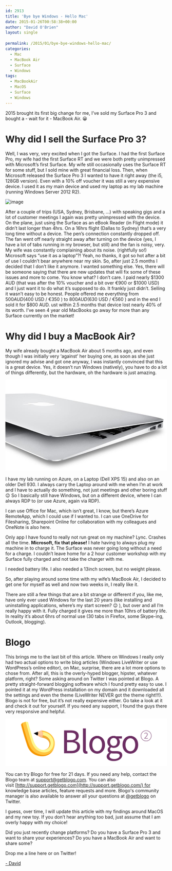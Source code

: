 ```yaml
---
id: 2913
title: 'Bye bye Windows - Hello Mac'
date: 2015-01-26T00:58:38+00:00
author: "David O'Brien"
layout: single

permalink: /2015/01/bye-bye-windows-hello-mac/
categories:
  - Mac
  - MacBook Air
  - Surface
  - Windows
tags:
  - MacBookAir
  - MacOS
  - Surface
  - Windows
---
```

2015 brought its first big change for me, I’ve sold my Surface Pro 3 and bought a - wait for it - MacBook Air. 😀

# Why did I sell the Surface Pro 3?

Well, I was very, very excited when I got the Surface. I had the first Surface Pro, my wife had the first Surface RT and we were both pretty unimpressed with Microsoft’s first Surface. My wife still occasionally uses the Surface RT for some stuff, but I sold mine with great financial loss.
Then, when Microsoft released the Surface Pro 3 I wanted to have it right away (the i5, 128GB version). Even with a 10% off voucher it was still a very expensive device. I used it as my main device and used my laptop as my lab machine (running Windows Server 2012 R2).

![image](/media/2015/01/1422194147_full.jpeg)

After a couple of trips (USA, Sydney, Brisbane, …) with speaking gigs and a lot of customer meetings I again was pretty unimpressed with the device.
On the plane, just using the Surface as an eBook Reader (in Flight mode) it didn’t last longer than 4hrs. On a 16hrs flight (Dallas to Sydney) that’s a very long time without a device.
The pen’s connection constantly dropped off.
The fan went off nearly straight away after turning on the device (yes, I have a lot of tabs running in my browser, but still) and the fan is noisy, very. My wife was constantly complaining about its noise. (rightfully so!)
Microsoft says “use it as a laptop”?! Yeah, no thanks, it got so hot after a bit of use I couldn’t bear anywhere near my skin.
So, after just 2.5 months I decided that I don’t like it anymore. I wanted something else. Yes, there will be someone saying that there are new updates that will fix some of these issues and more to come. You know what? I don’t care. I paid nearly $1300 AUD (that was after the 10% voucher and a bit over €900 or $1000 USD) and I just want it to do what it’s supposed to do. It frankly just didn’t.
Selling it wasn’t easy to be honest. People offered me everything from $500 AUD ($400 USD / €350 ) to $800 AUD ($630 USD / €560 ) and in the end I sold it for $800 AUD.
ust within 2.5 months that device lost nearly 40% of its worth.
I’ve seen 4 year old MacBooks go away for more than any Surface currently on the market!

# Why did I buy a MacBook Air?

My wife already bought a MacBook Air about 5 months ago, and even though I was initially very ‘against’ her buying one, as soon as she just ignored my advise and got one anyway, I was instantly convinced that this is a great device.
Yes, it doesn’t run Windows (natively), you have to do a lot of things differently, but the hardware, oh the hardware is just amazing.

![MAC](/media/2015/01/1422193952_full.jpeg)

I have my lab running on Azure, on a Laptop (Dell XPS 15) and also on an older Dell 930. I always carry the Laptop around with me when I’m at work and I have to actually do something, not just meetings and other boring stuff 😉 So I basically still have Windows, but on a different device, where I can always RDP to (or use Azure, again via RDP).

I can use Office for Mac, which isn’t great, I know, but there’s Azure RemoteApp, which I could use if I wanted to. I can use OneDrive for Filesharing, Sharepoint Online for collaboration with my colleagues and OneNote is also here.

Only app I have found to really not run great on my machine? Lync. Crashes all the time. **Microsoft, fix that please!**
I hate having to always plug my machine in to charge it. The Surface was never going long without a need for a charge. I couldn’t leave home for a 2 hour customer workshop with my Surface fully charged and not take the charger with me.

I needed battery life. I also needed a 13inch screen, but no weight please.

So, after playing around some time with my wife’s MacBook Air, I decided to get one for myself as well and now two weeks in, I really like it.

There are still a few things that are a bit strange or different if you, like me, have only ever used Windows for the last 20 years (like installing and uninstalling applications, where’s my start screen? 😉 ), but over and all I’m really happy with it. Fully charged it gives me more than 10hrs of battery life. In reality it’s about 6hrs of normal use (30 tabs in Firefox, some Skype-ing, Outlook, blogging).

# Blogo

This brings me to the last bit of this article. Where on Windows I really only had two actual options to write blog articles (Windows LiveWriter or use WordPress’s online editor), on Mac, surprise, there are a lot more options to chose from. After all, this is the overly-hyped blogger, hipster, whatever platform, right?
Some asking around on Twitter I was pointed at Blogo. A pretty straight-forward blogging software which I found pretty easy to use. I pointed it at my WordPress installation on my domain and it downloaded all the settings and even the theme (LiveWriter NEVER got the theme right!!!).
Blogo is not for free, but it’s not really expensive either. Go take a look at it and check it out for yourself. If you need any support, I found the guys there very responsive and helpful.

![image](/media/2015/01/1422194168_full.png)

You can try Blogo for free for 21 days. If you need any help, contact the Blogo team at [support@getblogo.com](mailto:support@getblogo.com). You can also visit [http://support.getblogo.com](http://support.getblogo.com/) for knowledge base articles, feature requests and more. Blogo's community manager is also available to answer all your questions at [@getblogo](http://www.twitter.com/getblogo) on Twitter.

I guess, over time, I will update this article with my findings around MacOS and my new toy. If you don’t hear anything too bad, just assume that I am overly happy with my choice!

Did you just recently change platforms? Do you have a Surface Pro 3 and want to share your experiences? Do you have a MacBook Air and want to share some?

Drop me a line here or on Twitter!

[- David](http://www.twitter.com/david_obrien)


